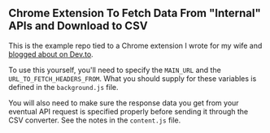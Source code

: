 ## Chrome Extension To Fetch Data From "Internal" APIs and Download to CSV

This is the example repo tied to a Chrome extension I wrote for my wife and [blogged about on Dev.to](https://dev.to/polluterofminds/i-built-my-first-chrome-extension-to-improve-the-software-my-wife-uses-464n). 

To use this yourself, you'll need to specify the `MAIN_URL` and the `URL_TO_FETCH_HEADERS_FROM`. What you should supply for these variables is defined in the `background.js` file. 

You will also need to make sure the response data you get from your eventual API request is specified properly before sending it through the CSV converter. See the notes in the `content.js` file. 